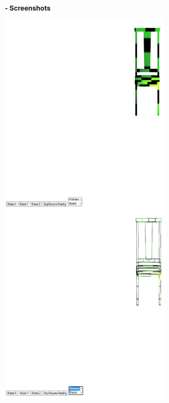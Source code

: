 ## - Screenshots
<img src="images/Screenshot_1.jpg" width="800" height="600">
<img src="images/Screenshot_2.jpg" width="800" height="600">
